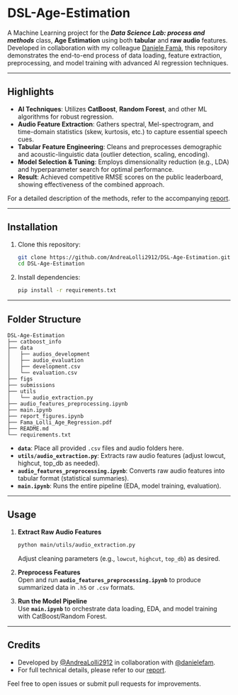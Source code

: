 # DSL-Age-Estimation

A Machine Learning project for the **_Data Science Lab: process and methods_** class, **Age Estimation** using both **tabular** and **raw audio** features. Developed in collaboration with my colleague [Daniele Famà](https://github.com/danielefam), this repository demonstrates the end-to-end process of data loading, feature extraction, preprocessing, and model training with advanced AI regression techniques.

---

## Highlights

- **AI Techniques**: Utilizes **CatBoost**, **Random Forest**, and other ML algorithms for robust regression.  
- **Audio Feature Extraction**: Gathers spectral, Mel-spectrogram, and time-domain statistics (skew, kurtosis, etc.) to capture essential speech cues.  
- **Tabular Feature Engineering**: Cleans and preprocesses demographic and acoustic-linguistic data (outlier detection, scaling, encoding).  
- **Model Selection & Tuning**: Employs dimensionality reduction (e.g., LDA) and hyperparameter search for optimal performance.  
- **Result**: Achieved competitive RMSE scores on the public leaderboard, showing effectiveness of the combined approach.

For a detailed description of the methods, refer to the accompanying [report](./Fama_Lolli_Age_Regression.pdf).

---

## Installation

1. Clone this repository:
   ```bash
   git clone https://github.com/AndreaLolli2912/DSL-Age-Estimation.git
   cd DSL-Age-Estimation
   ```
2. Install dependencies:
   ```bash
   pip install -r requirements.txt
   ```

---

## Folder Structure

```
DSL-Age-Estimation
├── catboost_info
├── data
│   ├── audios_development
│   ├── audio_evaluation
│   ├── development.csv
│   └── evaluation.csv
├── figs
├── submissions
├── utils
│   └── audio_extraction.py
├── audio_features_preprocessing.ipynb
├── main.ipynb
├── report_figures.ipynb
├── Fama_Lolli_Age_Regression.pdf
├── README.md
└── requirements.txt
```

- **`data`**: Place all provided `.csv` files and audio folders here.  
- **`utils/audio_extraction.py`**: Extracts raw audio features (adjust lowcut, highcut, top_db as needed).  
- **`audio_features_preprocessing.ipynb`**: Converts raw audio features into tabular format (statistical summaries).  
- **`main.ipynb`**: Runs the entire pipeline (EDA, model training, evaluation).

---

## Usage

1. **Extract Raw Audio Features**  
   ```bash
   python main/utils/audio_extraction.py
   ```
   Adjust cleaning parameters (e.g., `lowcut`, `highcut`, `top_db`) as desired.

2. **Preprocess Features**  
   Open and run **`audio_features_preprocessing.ipynb`** to produce summarized data in `.h5` or `.csv` formats.

3. **Run the Model Pipeline**  
   Use **`main.ipynb`** to orchestrate data loading, EDA, and model training with CatBoost/Random Forest.

---

## Credits

- Developed by [@AndreaLolli2912](https://github.com/AndreaLolli2912) in collaboration with [@danielefam](https://github.com/danielefam).  
- For full technical details, please refer to our [report](./Fama_Lolli_Age_Regression.pdf).

Feel free to open issues or submit pull requests for improvements.
